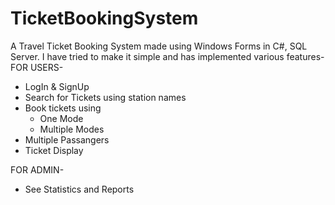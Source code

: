 # TicketBookingSystem

A Travel Ticket Booking System made using Windows Forms in C#, SQL Server. I have tried to make it simple and has implemented various features-
  FOR USERS-
  * LogIn & SignUp 
  * Search for Tickets using station names
  * Book tickets using
     * One Mode
     * Multiple Modes
  * Multiple Passangers
  * Ticket Display
  
  FOR ADMIN-
  * See Statistics and Reports
